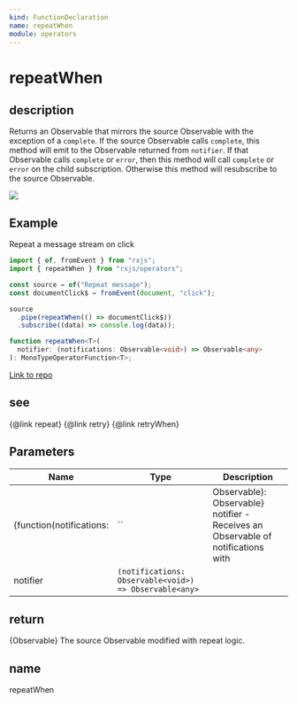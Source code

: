 ```yaml
---
kind: FunctionDeclaration
name: repeatWhen
module: operators
---
```


# repeatWhen

## description

Returns an Observable that mirrors the source Observable with the exception of a `complete`. If the source
Observable calls `complete`, this method will emit to the Observable returned from `notifier`. If that Observable
calls `complete` or `error`, then this method will call `complete` or `error` on the child subscription. Otherwise
this method will resubscribe to the source Observable.

![](repeatWhen.png)

## Example

Repeat a message stream on click

```ts
import { of, fromEvent } from "rxjs";
import { repeatWhen } from "rxjs/operators";

const source = of("Repeat message");
const documentClick$ = fromEvent(document, "click");

source
  .pipe(repeatWhen(() => documentClick$))
  .subscribe((data) => console.log(data));
```

```ts
function repeatWhen<T>(
  notifier: (notifications: Observable<void>) => Observable<any>
): MonoTypeOperatorFunction<T>;
```

[Link to repo](https://github.com/ReactiveX/rxjs/blob/master/src/internal/operators/repeatWhen.ts#L40-L133)

## see

{@link repeat}
{@link retry}
{@link retryWhen}

## Parameters

| Name                     | Type                                                   | Description                                                                      |
| ------------------------ | ------------------------------------------------------ | -------------------------------------------------------------------------------- |
| {function(notifications: | ``                                                     | Observable): Observable} notifier - Receives an Observable of notifications with |
| notifier                 | `(notifications: Observable<void>) => Observable<any>` |                                                                                  |

## return

{Observable} The source Observable modified with repeat logic.

## name

repeatWhen
